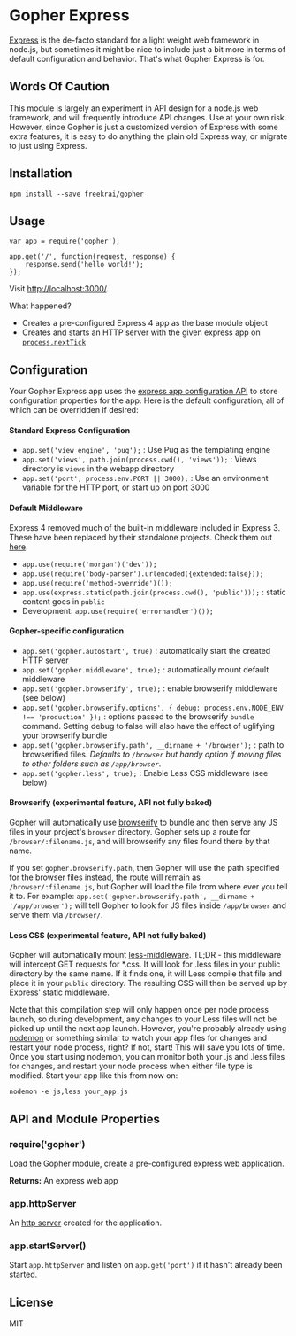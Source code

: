 # Gopher Express

[Express](http://expressjs.com) is the de-facto standard for a light weight web framework in node.js, but sometimes it might be nice to include just a bit more in terms of default configuration and behavior. That's what Gopher Express is for.

## Words Of Caution

This module is largely an experiment in API design for a node.js web framework, and will frequently introduce API changes. Use at your own risk. However, since Gopher is just a customized version of Express with some extra features, it is easy to do anything the plain old Express way, or migrate to just using Express.

## Installation

    npm install --save freekrai/gopher

## Usage

    var app = require('gopher');

    app.get('/', function(request, response) {
        response.send('hello world!');
    });

Visit [http://localhost:3000/](http://localhost:3000/).

What happened?

* Creates a pre-configured Express 4 app as the base module object
* Creates and starts an HTTP server with the given express app on [`process.nextTick`](http://nodejs.org/api/process.html#process_process_nexttick_callback)

## Configuration

Your Gopher Express app uses the [express app configuration API](http://expressjs.com/api.html#app.set) to store configuration properties for the app.  Here is the default configuration, all of which can be overridden if desired:

#### Standard Express Configuration
* `app.set('view engine', 'pug');` : Use Pug as the templating engine
* `app.set('views', path.join(process.cwd(), 'views'));` : Views directory is `views` in the webapp directory
* `app.set('port', process.env.PORT || 3000);` : Use an environment variable for the HTTP port, or start up on port 3000

#### Default Middleware
Express 4 removed much of the built-in middleware included in Express 3.  These have been replaced by their standalone projects.  Check them out [here](http://expressjs.com/api.html#middleware).

* `app.use(require('morgan')('dev'));`
* `app.use(require('body-parser').urlencoded({extended:false}));`
* `app.use(require('method-override')());`
* `app.use(express.static(path.join(process.cwd(), 'public')));` : static content goes in `public`
* Development: `app.use(require('errorhandler')());`

#### Gopher-specific configuration
* `app.set('gopher.autostart', true)` : automatically start the created HTTP server
* `app.set('gopher.middleware', true);` : automatically mount default middleware
* `app.set('gopher.browserify', true);` : enable browserify middleware (see below)
* `app.set('gopher.browserify.options', { debug: process.env.NODE_ENV !== 'production' });` : options passed to the browserify `bundle` command. Setting debug to false will also have the effect of uglifying your browserify bundle  
* `app.set('gopher.browserify.path', __dirname + '/browser');` : path to browserified files. _Defaults to `/browser` but handy option if moving files to other folders such as `/app/browser`_.
* `app.set('gopher.less', true);` : Enable Less CSS middleware (see below)

#### Browserify (experimental feature, API not fully baked)
Gopher will automatically use [browserify](https://github.com/substack/node-browserify) to bundle and then serve any JS files in your project's `browser` directory. Gopher sets up a route for `/browser/:filename.js`, and will browserify any files found there by that name.

If you set `gopher.browserify.path`, then Gopher will use the path specified for the browser files instead, the route will remain as `/browser/:filename.js`, but Gopher will load the file from where ever you tell it to. For example: `app.set('gopher.browserify.path', __dirname + '/app/browser');` will tell Gopher to look for JS files inside `/app/browser` and serve them via `/browser/`.

#### Less CSS (experimental feature, API not fully baked)
Gopher will automatically mount [less-middleware](https://github.com/emberfeather/less.js-middleware).  TL;DR - this middleware will intercept GET requests for *.css.  It will look for .less files in your public directory by the same name. If it finds one, it will Less compile that file and place it in your `public` directory.  The resulting CSS will then be served up by Express' static middleware.

Note that this compilation step will only happen once per node process launch, so during development, any changes to your Less files will not be picked up until the next app launch.  However, you're probably already using [nodemon](https://github.com/remy/nodemon) or something similar to watch your app files for changes and restart your node process, right? If not, start! This will save you lots of time.  Once you start using nodemon, you can monitor both your .js and .less files for changes, and restart your node process when either file type is modified. Start your app like this from now on:

    nodemon -e js,less your_app.js

## API and Module Properties

### require('gopher')

Load the Gopher module, create a pre-configured express web application.

__Returns:__ An express web app

### app.httpServer

An [http server](http://nodejs.org/api/http.html#http_class_http_server) created for the application.

### app.startServer()

Start `app.httpServer` and listen on `app.get('port')` if it hasn't already been started.

## License

MIT
